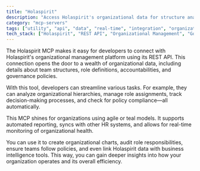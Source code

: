 ```yaml
---
title: "Holaspirit"
description: "Access Holaspirit's organizational data for structure analysis, role management, and policy review via API integration."
category: "mcp-servers"
tags: ["utility", "api", "data", "real-time", "integration", "organizational management", "agile", "teal"]
tech_stack: ["Holaspirit", "REST API", "Organizational Management", "Governance", "Agile Methodology", "HR systems", "business intelligence tools"]
---
```


The Holaspirit MCP makes it easy for developers to connect with Holaspirit's organizational management platform using its REST API. This connection opens the door to a wealth of organizational data, including details about team structures, role definitions, accountabilities, and governance policies.

With this tool, developers can streamline various tasks. For example, they can analyze organizational hierarchies, manage role assignments, track decision-making processes, and check for policy compliance—all automatically.

This MCP shines for organizations using agile or teal models. It supports automated reporting, syncs with other HR systems, and allows for real-time monitoring of organizational health.

You can use it to create organizational charts, audit role responsibilities, ensure teams follow policies, and even link Holaspirit data with business intelligence tools. This way, you can gain deeper insights into how your organization operates and its overall efficiency.